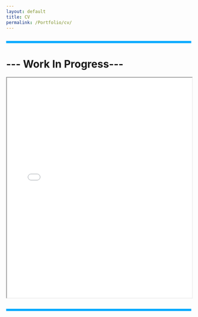 ```yaml
---
layout: default
title: CV
permalink: /Portfolio/cv/
---
```



<hr style="all: unset; display: block; height: 6px; background-color: #00aaff; margin: 2em 0;">

# --- Work In Progress---

<iframe src="Assets/CV.pdf" width="100%" height="600px">
  This browser does not support PDFs. Please download the PDF to view it: <a href="assets/my-document.pdf">Download PDF</a>.
</iframe>



<hr style="all: unset; display: block; height: 6px; background-color: #00aaff; margin: 2em 0;">
